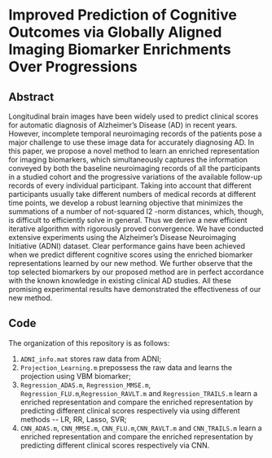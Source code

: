 # Improved Prediction of Cognitive Outcomes via Globally Aligned Imaging Biomarker Enrichments Over Progressions

## Abstract
Longitudinal brain images have been widely used to predict clinical scores for automatic diagnosis of Alzheimer’s
Disease (AD) in recent years. However, incomplete temporal neuroimaging records of the patients pose a major challenge
to use these image data for accurately diagnosing AD. 
In this paper, we propose a novel method to learn an enriched representation for imaging biomarkers, which simultaneously
captures the information conveyed by both the baseline neuroimaging records of all the participants in a studied cohort and
the progressive variations of the available follow-up records of every individual participant. 
Taking into account that different participants usually take different numbers of medical records at different time points, we develop a robust learning objective that
minimizes the summations of a number of not-squared l2 -norm distances, which, though, is difficult to efficiently solve in general.
Thus we derive a new efficient iterative algorithm with rigorously proved convergence. We have conducted extensive experiments
using the Alzheimer’s Disease Neuroimaging Initiative (ADNI) dataset. 
Clear performance gains have been achieved when we predict different cognitive scores using the enriched biomarker
representations learned by our new method. We further observe that the top selected biomarkers by our proposed method are
in perfect accordance with the known knowledge in existing clinical AD studies. All these promising experimental results have
demonstrated the effectiveness of our new method.

## Code

The organization of this repository is as follows:
1. `ADNI_info.mat` stores raw data from ADNI;
2. `Projection_Learning.m` prepossess the raw data and learns the projection using VBM biomarker;
3. `Regression_ADAS.m`, `Regression_MMSE.m`, `Regression_FLU.m`,`Regression_RAVLT.m` and `Regression_TRAILS.m` learn a enriched representation and compare the enriched  representation by predicting different clinical scores respectively via using different methods -- LR, RR, Lasso, SVR;
4. `CNN_ADAS.m`, `CNN_MMSE.m`, `CNN_FLU.m`,`CNN_RAVLT.m` and `CNN_TRAILS.m` learn a enriched representation and compare the enriched representation by predicting different clinical scores respectively via CNN.
